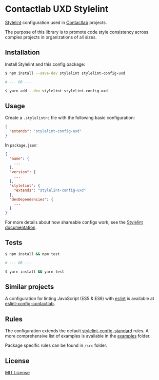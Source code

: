 # Contactlab UXD Stylelint

[Stylelint](http://stylelint.io/) configuration used in [Contactlab](https://github.com/contactlab) projects.

The purpose of this library is to promote code style consistency across complex projects in organizations of all sizes.

## Installation

Install Stylelint and this config package:

```bash
$ npm install --save-dev stylelint stylelint-config-uxd

# --- OR ---

$ yarn add --dev stylelint stylelint-config-uxd
```

## Usage

Create a `.stylelintrc` file with the following basic configuration:

```json
{
  "extends": "stylelint-config-uxd"
}
```

In `package.json`:

```json
{
  "name": {
    ...
  },
  "version": {
    ...
  },
  "stylelint": {
    "extends": "stylelint-config-uxd"
  },
  "devDependencies": {
    ...
  }
}
```

For more details about how shareable configs work, see the [Stylelint documentation](https://stylelint.io/user-guide/configuration/#extends).

## Tests

```bash
$ npm install && npm test

# --- OR ---

$ yarn install && yarn test
```

## Similar projects

A configuration for linting JavaScript (ES5 & ES6) with [eslint](http://eslint.org/) is available at [eslint-config-contactlab](https://github.com/contactlab/eslint-config-contactlab).

## Rules

The configuration extends the default [stylelint-config-standard](https://github.com/stylelint/stylelint-config-standard) rules. A more comprehensive list of examples is available in the [examples](https://github.com/contactlab/stylelint-config-uxd/tree/master/examples) folder.

Package specific rules can be found in `/src` folder.

## License

[MIT License](http://opensource.org/licenses/MIT)
